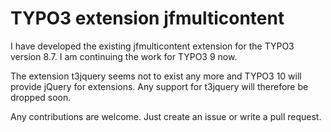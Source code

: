 # TYPO3 extension jfmulticontent

I have developed the existing jfmulticontent extension for the TYPO3 version 8.7. I am continuing the work for TYPO3 9 now.

The extension t3jquery seems not to exist any more and TYPO3 10 will provide jQuery for extensions. Any support for t3jquery will therefore be dropped soon.


Any contributions are welcome. Just create an issue or write a pull request.
